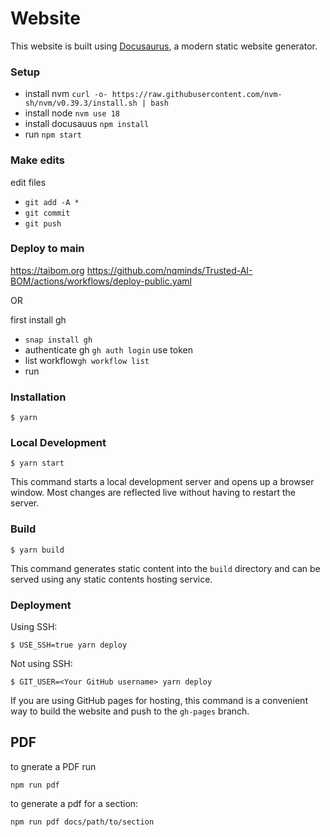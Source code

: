 # Website

This website is built using [Docusaurus](https://docusaurus.io/), a modern static website generator.

### Setup 

* install nvm `curl -o- https://raw.githubusercontent.com/nvm-sh/nvm/v0.39.3/install.sh | bash`
* install node `nvm use 18`
* install docusauus `npm install`
* run `npm start`
  
### Make edits

edit files

- `git add -A *`
- `git commit`
- `git push`

### Deploy to main
https://taibom.org 
https://github.com/nqminds/Trusted-AI-BOM/actions/workflows/deploy-public.yaml

OR

first install gh
- `snap install gh`
- authenticate gh `gh auth login` use token
- list workflow`gh workflow list`
- run 

### Installation

```
$ yarn
```

### Local Development

```
$ yarn start
```

This command starts a local development server and opens up a browser window. Most changes are reflected live without having to restart the server.

### Build

```
$ yarn build
```

This command generates static content into the `build` directory and can be served using any static contents hosting service.

### Deployment

Using SSH:

```
$ USE_SSH=true yarn deploy
```

Not using SSH:

```
$ GIT_USER=<Your GitHub username> yarn deploy
```

If you are using GitHub pages for hosting, this command is a convenient way to build the website and push to the `gh-pages` branch.

## PDF

to gnerate a PDF run 

`npm run pdf`

to generate a pdf for a section:

`npm run pdf docs/path/to/section`

